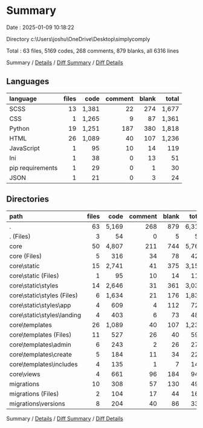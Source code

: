 # Summary

Date : 2025-01-09 10:18:22

Directory c:\\Users\\joshu\\OneDrive\\Desktop\\simplycomply

Total : 63 files,  5169 codes, 268 comments, 879 blanks, all 6316 lines

Summary / [Details](details.md) / [Diff Summary](diff.md) / [Diff Details](diff-details.md)

## Languages
| language | files | code | comment | blank | total |
| :--- | ---: | ---: | ---: | ---: | ---: |
| SCSS | 13 | 1,381 | 22 | 274 | 1,677 |
| CSS | 1 | 1,265 | 9 | 87 | 1,361 |
| Python | 19 | 1,251 | 187 | 380 | 1,818 |
| HTML | 26 | 1,089 | 40 | 107 | 1,236 |
| JavaScript | 1 | 95 | 10 | 14 | 119 |
| Ini | 1 | 38 | 0 | 13 | 51 |
| pip requirements | 1 | 29 | 0 | 1 | 30 |
| JSON | 1 | 21 | 0 | 3 | 24 |

## Directories
| path | files | code | comment | blank | total |
| :--- | ---: | ---: | ---: | ---: | ---: |
| . | 63 | 5,169 | 268 | 879 | 6,316 |
| . (Files) | 3 | 54 | 0 | 5 | 59 |
| core | 50 | 4,807 | 211 | 744 | 5,762 |
| core (Files) | 5 | 316 | 34 | 78 | 428 |
| core\\static | 15 | 2,741 | 41 | 375 | 3,157 |
| core\\static (Files) | 1 | 95 | 10 | 14 | 119 |
| core\\static\\styles | 14 | 2,646 | 31 | 361 | 3,038 |
| core\\static\\styles (Files) | 6 | 1,634 | 21 | 176 | 1,831 |
| core\\static\\styles\\app | 4 | 609 | 4 | 112 | 725 |
| core\\static\\styles\\landing | 4 | 403 | 6 | 73 | 482 |
| core\\templates | 26 | 1,089 | 40 | 107 | 1,236 |
| core\\templates (Files) | 11 | 527 | 26 | 40 | 593 |
| core\\templates\\admin | 6 | 243 | 2 | 26 | 271 |
| core\\templates\\create | 5 | 184 | 11 | 34 | 229 |
| core\\templates\\includes | 4 | 135 | 1 | 7 | 143 |
| core\\views | 4 | 661 | 96 | 184 | 941 |
| migrations | 10 | 308 | 57 | 130 | 495 |
| migrations (Files) | 2 | 104 | 17 | 44 | 165 |
| migrations\\versions | 8 | 204 | 40 | 86 | 330 |

Summary / [Details](details.md) / [Diff Summary](diff.md) / [Diff Details](diff-details.md)